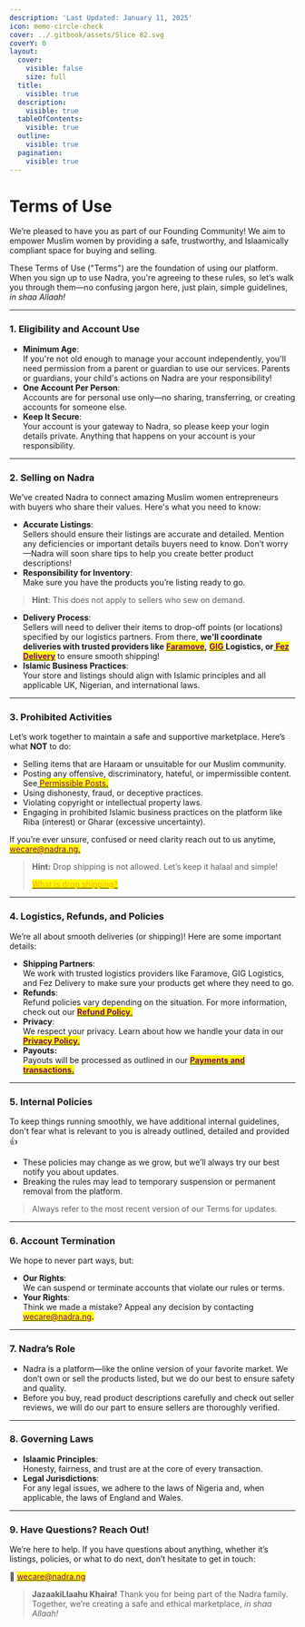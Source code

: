 ```yaml
---
description: 'Last Updated: January 11, 2025'
icon: memo-circle-check
cover: ../.gitbook/assets/Slice 82.svg
coverY: 0
layout:
  cover:
    visible: false
    size: full
  title:
    visible: true
  description:
    visible: true
  tableOfContents:
    visible: true
  outline:
    visible: true
  pagination:
    visible: true
---
```


# Terms of Use

We’re pleased to have you as part of our Founding Community! We aim to empower Muslim women by providing a safe, trustworthy, and Islaamically compliant space for buying and selling.

These Terms of Use ("Terms") are the foundation of using our platform. When you sign up to use Nadra, you're agreeing to these rules, so let’s walk you through them—no confusing jargon here, just plain, simple guidelines, _in shaa Allaah!_

***

### **1. Eligibility and Account Use**

* **Minimum Age**:\
  If you're not old enough to manage your account independently, you'll need permission from a parent or guardian to use our services. Parents or guardians, your child's actions on Nadra are your responsibility!
* **One Account Per Person**:\
  Accounts are for personal use only—no sharing, transferring, or creating accounts for someone else.
* **Keep It Secure**:\
  Your account is your gateway to Nadra, so please keep your login details private. Anything that happens on your account is your responsibility.

***

### **2. Selling on Nadra**

We’ve created Nadra to connect amazing Muslim women entrepreneurs with buyers who share their values. Here's what you need to know:

* **Accurate Listings**:\
  Sellers should ensure their listings are accurate and detailed. Mention any deficiencies or important details buyers need to know. Don’t worry—Nadra will soon share tips to help you create better product descriptions!
* **Responsibility for Inventory**:\
  Make sure you have the products you’re listing ready to go.&#x20;

> **Hint**: This does not apply to sellers who sew on demand.

* **Delivery Process**:\
  Sellers will need to deliver their items to drop-off points (or locations) specified by our logistics partners. From there, **we'll coordinate deliveries with trusted providers like** [<mark style="color:purple;">**Faramove**</mark>](https://faramove.co)**,** [<mark style="color:purple;">**GIG**</mark> ](https://giglogistics.com)**Logistics, or**[ <mark style="color:purple;">**Fez Delivery**</mark>](https://fezdelivery.co) to ensure smooth shipping!
* **Islamic Business Practices**:\
  Your store and listings should align with Islamic principles and all applicable UK, Nigerian, and international laws.

***

### **3. Prohibited Activities**

Let’s work together to maintain a safe and supportive marketplace. Here’s what **NOT** to do:

* Selling items that are Haraam or unsuitable for our Muslim community.
* Posting any offensive, discriminatory, hateful, or impermissible content. See[ <mark style="color:purple;">Permissible Posts.</mark>](../business-dealings/permissible-posts.md)
* Using dishonesty, fraud, or deceptive practices.
* Violating copyright or intellectual property laws.
* Engaging in prohibited Islamic business practices on the platform like Riba (interest) or Gharar (excessive uncertainty).

If you’re ever unsure, confused or need clarity reach out to us anytime, [<mark style="color:purple;">wecare@nadra.ng.</mark>](https://mail.google.com/mail/u/0/?fs=1\&tf=cm\&source=mailto\&su=Terms+of+service+Inquiry\&to=wecare@nadra.ng\&body=As-Salaamu+Alaykum,%0D%0A%0D%0AI+would+like+to+know+more+about...)

> **Hint:** Drop shipping is not allowed. Let’s keep it halaal and simple!
>
> [<mark style="color:orange;">What is drop shipping?</mark>](https://abukhadeejah.com/conditions-shuroot-of-a-correct-sale-and-purchase/)

***

### **4. Logistics, Refunds, and Policies**

We’re all about smooth deliveries (or shipping)! Here are some important details:

* **Shipping Partners**:\
  We work with trusted logistics providers like Faramove, GIG Logistics, and Fez Delivery to make sure your products get where they need to go.
* **Refunds**:\
  Refund policies vary depending on the situation. For more information, check out our [<mark style="color:purple;">**Refund Policy**</mark><mark style="color:purple;">.</mark>](returns-and-refunds.md)
* **Privacy**:\
  We respect your privacy. Learn about how we handle your data in our [<mark style="color:purple;">**Privacy Policy**</mark><mark style="color:purple;">.</mark>](privacy-policy.md)
* **Payouts:**\
  Payouts will be processed as outlined in our [<mark style="color:purple;">**Payments and transactions.**</mark>](payments-and-transactions.md)

***

### **5. Internal Policies**

To keep things running smoothly, we have additional internal guidelines, don't fear what is relevant to you is already outlined, detailed and provided :thumbsup:

* These policies may change as we grow, but we’ll always try our best notify you about updates.
* Breaking the rules may lead to temporary suspension or permanent removal from the platform.

> Always refer to the most recent version of our Terms for updates.

***

### **6. Account Termination**

We hope to never part ways, but:

* **Our Rights**:\
  We can suspend or terminate accounts that violate our rules or terms.
* **Your Rights**:\
  Think we made a mistake? Appeal any decision by contacting [<mark style="color:purple;">wecare@nadra.ng</mark>](../)<mark style="color:purple;">**.**</mark>

***

### **7. Nadra’s Role**

* Nadra is a platform—like the online version of your favorite market. We don’t own or sell the products listed, but we do our best to ensure safety and quality.
* Before you buy, read product descriptions carefully and check out seller reviews, we will do our part to ensure sellers are thoroughly verified.

***

### **8. Governing Laws**

* **Islaamic Principles**:\
  Honesty, fairness, and trust are at the core of every transaction.
* **Legal Jurisdictions**:\
  For any legal issues, we adhere to the laws of Nigeria and, when applicable, the laws of England and Wales.

***

### **9. Have Questions? Reach Out!**

We’re here to help. If you have questions about anything, whether it’s listings, policies, or what to do next, don’t hesitate to get in touch:

📧 [<mark style="color:purple;">wecare@nadra.ng</mark>](https://mail.google.com/mail/u/0/?fs=1\&tf=cm\&source=mailto\&su=Terms+of+service+Inquiry\&to=wecare@nadra.ng\&body=As-Salaamu+Alaykum,%0D%0A%0D%0AI+would+like+to+know+more+about...)

> **JazaakiLlaahu Khaira!** Thank you for being part of the Nadra family. Together, we’re creating a safe and ethical marketplace, _in shaa Allaah!_



